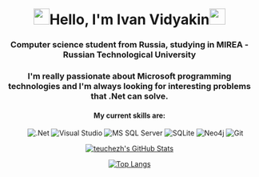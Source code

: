 <h1 align="center"><img src="https://github.com/blackcater/blackcater/raw/main/images/Hi.gif" height="32"/>Hello, I'm  Ivan Vidyakin<img src="https://github.com/blackcater/blackcater/raw/main/images/Hi.gif" height="32"/></h1>
<h3 align="center">Computer science student from Russia, studying in MIREA - Russian Technological University</h3>
<h3 align="center">I'm really passionate about Microsoft programming technologies and I'm always looking for interesting problems that .Net can solve.</h3>
<h4 align="center">My current skills are:</h4>
<ul align="center">
  <img src="https://img.shields.io/badge/.NET-5C2D91?style=for-the-badge&logo=.net&logoColor=white" alt=".Net"/>
  <img src="https://img.shields.io/badge/Visual%20Studio-5C2D91.svg?style=for-the-badge&logo=visual-studio&logoColor=white" alt="Visual Studio"/>
  <img src="https://img.shields.io/badge/Microsoft%20SQL%20Server-CC2927?style=for-the-badge&logo=microsoft%20sql%20server&logoColor=white" alt="MS SQL Server"/>
  <img src="https://img.shields.io/badge/sqlite-%2307405e.svg?style=for-the-badge&logo=sqlite&logoColor=white" alt="SQLite"/>
  <img src="https://img.shields.io/badge/Neo4j-008CC1?style=for-the-badge&logo=neo4j&logoColor=white" alt="Neo4j"/>
  <img src="https://img.shields.io/badge/git-%23F05033.svg?style=for-the-badge&logo=git&logoColor=white" alt="Git"/>
</ul>

<div align="center">

  [![teuchezh's GitHub Stats](https://github-readme-stats.vercel.app/api?username=VidyakinIvan&count_private=true&show_icons=true&theme=buefy)](https://github.com/teuchezh)

</div>
<div align="center">
  
  [![Top Langs](https://github-readme-stats.vercel.app/api/top-langs/?username=VidyakinIvan)](https://github.com/anuraghazra/github-readme-stats)
  
</div>

